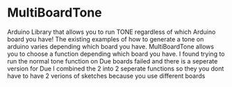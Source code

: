 # MultiBoardTone
Arduino Library that allows you to run TONE regardless of which Arduino board you have!
The existing examples of how to generate a tone on arduino varies depending which board you have. 
MultiBoardTone allows you to choose a function depending which board you have.
I found trying to run the normal tone function on Due boards failed and there is a seperate version for Due
I combined the 2 into 2 seperate functions so they you dont have to have 2 verions of sketches because you use different boards
